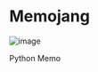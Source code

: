 # Memojang

![image](https://github.com/hyeon007/Memojang/assets/115360167/7a3691cd-a0f0-4e9b-a511-3d7509cb372f)

Python Memo
